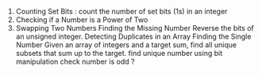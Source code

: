 1. Counting Set Bits : count the number of set bits (1s) in an integer
2. Checking if a Number is a Power of Two
3. Swapping Two Numbers
Finding the Missing Number
Reverse the bits of an unsigned integer.
Detecting Duplicates in an Array
Finding the Single Number
Given an array of integers and a target sum, find all unique subsets that sum up to the target.
find unique number using bit manipulation
check number is odd ?
